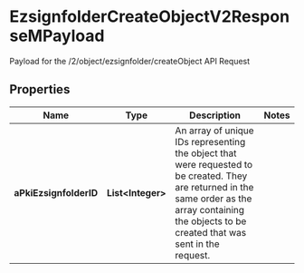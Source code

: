 

# EzsignfolderCreateObjectV2ResponseMPayload

Payload for the /2/object/ezsignfolder/createObject API Request

## Properties

Name | Type | Description | Notes
------------ | ------------- | ------------- | -------------
**aPkiEzsignfolderID** | **List&lt;Integer&gt;** | An array of unique IDs representing the object that were requested to be created.  They are returned in the same order as the array containing the objects to be created that was sent in the request. | 



